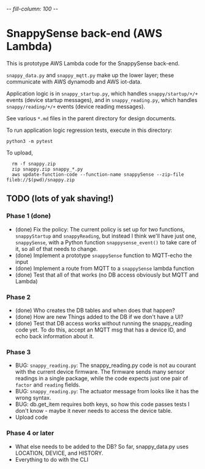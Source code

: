 -*- fill-column: 100 -*-

# SnappySense back-end (AWS Lambda)

This is prototype AWS Lambda code for the SnappySense back-end.

`snappy_data.py` and `snappy_mqtt.py` make up the lower layer; these communicate with AWS dynamodb and
AWS iot-data.

Application logic is in `snappy_startup.py`, which handles `snappy/startup/+/+` events (device
startup messages), and in `snappy_reading.py`, which handles `snappy/reading/+/+` events (device
reading messages).

See various `*.md` files in the parent directory for design documents.

To run application logic regression tests, execute in this directory:
```
python3 -m pytest
```

To upload,

```
  rm -f snappy.zip
  zip snappy.zip snappy_*.py
  aws update-function-code --function-name snappySense --zip-file fileb://$(pwd)/snappy.zip
```

## TODO (lots of yak shaving!)

### Phase 1 (done)

* (done) Fix the policy: The current policy is set up for two functions, `snappyStartup` and
  `snappyReading`, but instead I think we'll have just one, `snappySense`, with a Python function
  `snappysense_event()` to take care of it, so all of that needs to change.
* (done) Implement a prototype `snappySense` function to MQTT-echo the input
* (done) Implement a route from MQTT to a `snappySense` lambda function
* (done) Test that all of that works (no DB access obviously but MQTT and Lambda)

### Phase 2

* (done) Who creates the DB tables and when does that happen?
* (done) How are new Things added to the DB if we don't have a UI?
* (done) Test that DB access works without running the snappy_reading code yet.  To do this, accept
  an MQTT msg that has a device ID, and echo back information about it.

### Phase 3

* BUG: `snappy_reading.py`: The snappy_reading.py code is not au courant with the current device
  firmware.  The firmware sends many sensor readings in a single package, while the code expects
  just one pair of `factor` and `reading` fields.
* BUG: `snappy_reading.py`: The actuator message from looks like it has the wrong syntax.
* BUG: db.get_item requires both keys, so how this code passes tests I don't know - maybe it never needs to
  access the device table.  
* Upload code

### Phase 4 or later

* What else needs to be added to the DB?  So far, snappy_data.py uses LOCATION, DEVICE, and HISTORY.
* Everything to do with the CLI
